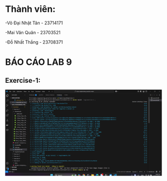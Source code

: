# Thành viên:

-Võ Đại Nhật Tân - 23714171

-Mai Văn Quân - 23703521

-Đỗ Nhất Thắng - 23708371

# BÁO CÁO LAB 9

## Exercise-1:

![alt text](images/E1dockerbuild.jpg)

